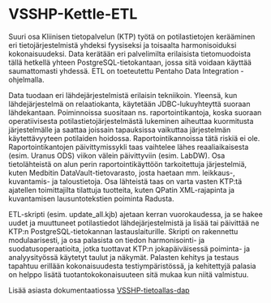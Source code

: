 # VSSHP-Kettle-ETL

Suuri osa Kliinisen tietopalvelun (KTP) työtä on potilastietojen kerääminen eri tietojärjestelmistä yhdeksi fyysiseksi ja toisaalta harmonisoiduksi kokonaisuudeksi. Data kerätään eri palvelimilta erilaisista tietomuodoista tällä hetkellä yhteen PostgreSQL-tietokantaan, jossa sitä voidaan käyttää saumattomasti yhdessä. ETL on toeteutettu Pentaho Data Integration -ohjelmalla.

Data tuodaan eri lähdejärjestelmistä erilaisin tekniikoin. Yleensä, kun lähdejärjestelmä on relaatiokanta, käytetään JDBC-lukuyhteyttä suoraan lähdekantaan. Poiminnoissa suositaan ns. raportointikantoja, koska suoraan operatiivisesta potilastietojärjestelmästä lukeminen aiheuttaa kuormitusta järjestelmälle ja saattaa joissain tapauksissa vaikuttaa järjestelmän käytettävyyteen potilaiden hoidossa. Raportointikannoissa tätä riskiä ei ole. Raportointikantojen päivittymissykli taas vaihtelee lähes reaaliaikaisesta (esim. Uranus ODS) viikon välein päivittyviin (esim. LabDW). Osa tietolähteistä on alun perin raportointikäyttöön tarkoitettuja järjestelmiä, kuten Medbitin DataVault-tietovarasto, josta haetaan mm. leikkaus-, kuvantamis- ja taloustietoja. Osa lähteistä taas on varta vasten KTP:tä ajatellen toimittajilta tilattuja tuotteita, kuten QPatin XML-rajapinta ja kuvantamisen lausuntotekstien poiminta Radusta.

ETL-skripti (esim. update_all.kjb) ajetaan kerran vuorokaudessa, ja se hakee uudet ja muuttuneet potilastiedot lähdejärjestelmistä ja lisää tai päivittää ne KTP:n PostgreSQL-tietokannan lastauslaiturille. Skripti on rakennettu modulaarisesti, ja osa palasista on tiedon harmonisointi- ja suodatusoperaatioita, jotka tuottavat KTP:n jokapäiväisessä poiminta- ja analyysityössä käytetyt taulut ja näkymät. Palasten kehitys ja testaus tapahtuu erillään kokonaisuudesta testiympäristössä, ja kehitettyjä palasia on helppo lisätä tuotantokokonaisuuteen sitä mukaa kun niitä valmistuu.

Lisää asiasta dokumentaatiossa [VSSHP-tietoallas-dap](https://github.com/Sitra-Isaacus/VSSHP-tietoallas-dap)